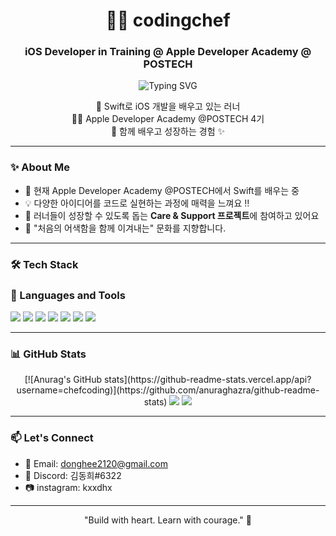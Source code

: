 <h1 align="center">👨‍🍳 codingchef</h1>
<h3 align="center">iOS Developer in Training @ Apple Developer Academy @ POSTECH</h3>

<p align="center">
  <img src="https://readme-typing-svg.herokuapp.com?font=Fira+Code&duration=3000&pause=1000&color=00FF66&center=true&vCenter=true&multiline=true&width=435&lines=🚀+Learning+Swift+%7C+🎨+Exploring+UI%2FUX+%7C+🌱+Growing+one+app+at+a+time" alt="Typing SVG" />
</p>

<p align="center">
🌱 Swift로 iOS 개발을 배우고 있는 러너<br>
👨‍💻 Apple Developer Academy @POSTECH 4기<br>
🤝 함께 배우고 성장하는 경험 ✨
</p>

---

### ✨ About Me
- 🔰 현재 Apple Developer Academy @POSTECH에서 Swift를 배우는 중
- 💡 다양한 아이디어를 코드로 실현하는 과정에 매력을 느껴요 ‼
- 🤗 러너들이 성장할 수 있도록 돕는 **Care & Support 프로젝트**에 참여하고 있어요
- 🍃 "처음의 어색함을 함께 이겨내는" 문화를 지향합니다.

---

### 🛠️ Tech Stack

<h3>🧬 Languages and Tools</h3>
<p>
  <img src="https://img.shields.io/badge/Swift-F05138?style=for-the-badge&logo=swift&logoColor=white"/>
  <img src="https://img.shields.io/badge/Xcode-147EFB?style=for-the-badge&logo=xcode&logoColor=white"/>
  <img src="https://img.shields.io/badge/Git-F05032?style=for-the-badge&logo=git&logoColor=white"/>
  <img src="https://img.shields.io/badge/GitHub-181717?style=for-the-badge&logo=github&logoColor=white"/>
  <img src="https://img.shields.io/badge/Python-3776AB?style=for-the-badge&logo=python&logoColor=white"/>
  <img src="https://img.shields.io/badge/C-A8B9CC?style=for-the-badge&logo=c&logoColor=white"/>
  <img src="https://img.shields.io/badge/Discord-5865F2?style=for-the-badge&logo=discord&logoColor=white"/>
</p>

---

### 📊 GitHub Stats

<div align="center">
  [![Anurag's GitHub stats](https://github-readme-stats.vercel.app/api?username=chefcoding)](https://github.com/anuraghazra/github-readme-stats)
  <img src="https://github-readme-stats.vercel.app/api?username=chefcoding&show_icons=true&theme=radical" />
  <img src="https://github-readme-stats.vercel.app/api/top-langs/?username=codingchef&layout=compact&theme=radical" />
</div>

---

### 📫 Let's Connect
- 📧 Email: donghee2120@gmail.com  
- 💬 Discord: 김동희#6322
- 📷 instagram: kxxdhx

---

<p align="center">"Build with heart. Learn with courage." 🚀</p>

